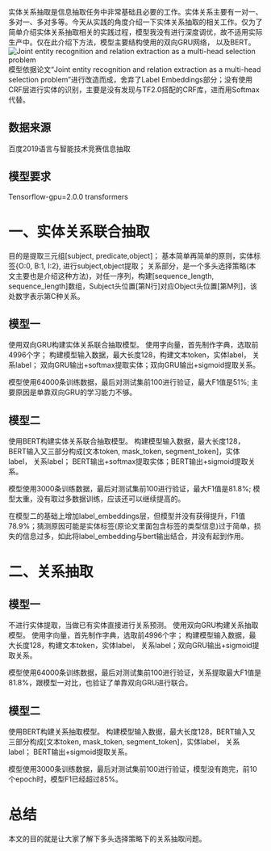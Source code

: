 实体关系抽取是信息抽取任务中非常基础且必要的工作。实体关系主要有一对一、多对一、多对多等。今天从实践的角度介绍一下实体关系抽取的相关工作。仅为了简单介绍实体关系抽取相关的实践过程，模型我没有进行深度调优，故不适用实际生产中。仅在此介绍下方法，模型主要结构使用的双向GRU网络， 以及BERT。![Joint entity recognition and relation extraction as a multi-head selection problem](https://upload-images.jianshu.io/upload_images/12779090-f6b57e875738d096.png?imageMogr2/auto-orient/strip%7CimageView2/2/w/1240)  
模型依据论文“Joint entity recognition and relation extraction as a multi-head selection problem”进行改造而成，舍弃了Label Embeddings部分；没有使用CRF层进行实体的识别，主要是没有发现与TF2.0搭配的CRF库，进而用Softmax代替。 

## 数据来源
百度2019语言与智能技术竞赛信息抽取  

## 模型要求
Tensorflow-gpu=2.0.0
transformers  

# 一、实体关系联合抽取
目的是提取三元组[subject, predicate,object]；
基本简单再简单的原则，实体标签{O:0, B:1, I:2}, 进行subject,object提取；
关系部分，是一个多头选择策略(本文主要也是介绍这种方法)，对任一序列，构建[sequence_length, sequence_length]数组，Subject头位置[第N行]对应Object头位置[第M列]，该处数字表示第C种关系。  

## 模型一
使用双向GRU构建实体关系联合抽取模型。
使用字向量，首先制作字典，选取前4996个字；
构建模型输入数据，最大长度128，构建文本token，实体label， 关系label；
双向GRU输出+softmax提取实体；双向GRU输出+sigmoid提取关系。

模型使用64000条训练数据，最后对测试集前100进行验证，最大F1值是51%;
主要原因是单靠双向GRU的学习能力不够。  

## 模型二
使用BERT构建实体关系联合抽取模型。
构建模型输入数据，最大长度128，BERT输入又三部分构成[文本token, mask_token, segment_token]，实体label， 关系label；
BERT输出+softmax提取实体；BERT输出+sigmoid提取关系。

模型使用3000条训练数据，最后对测试集前100进行验证，最大F1值是81.8%;
模型太重，没有取过多数据训练，应该还可以继续提高的。

在模型二的基础上增加label_embeddings层，但模型并没有获得提升，F1值78.9%；猜测原因可能是实体标签(原论文里面包含标签的类型信息)过于简单，损失的信息过多，如此将label_embedding与bert输出结合，并没有起到作用。

# 二、关系抽取
## 模型一
不进行实体提取，当做已有实体直接进行关系预测。
使用双向GRU构建关系抽取模型。
使用字向量，首先制作字典，选取前4996个字；
构建模型输入数据，最大长度128，构建文本token，实体label， 关系label；双向GRU输出+sigmoid提取关系。

模型使用64000条训练数据，最后对测试集前100进行验证，关系提取最大F1值是81.8%，跟模型一对比，也验证了单靠双向GRU进行联合。  

## 模型二
使用BERT构建关系抽取模型。
构建模型输入数据，最大长度128，BERT输入又三部分构成[文本token, mask_token, segment_token]，实体label， 关系label；
BERT输出+sigmoid提取关系。

模型使用3000条训练数据，最后对测试集前100进行验证，模型没有跑完，前10个epoch时，模型F1已经超过85%。  

# 总结
本文的目的就是让大家了解下多头选择策略下的关系抽取问题。
  
